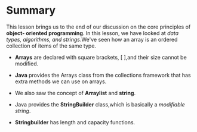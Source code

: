 # Summary  

This lesson brings us to the end of our discussion on the core principles of **object-
oriented programming**. In this lesson, we have looked at *data types, algorithms, and
strings*.We've seen how an array is an ordered collection of items of the same type.  

* **Arrays** are declared with square brackets, [ ],and their size cannot be modified.  

* **Java** provides the Arrays class from the collections framework that has extra methods we can use on arrays.  

* We also saw the concept of **Arraylist** and **string**.

* Java provides the **StringBuilder** class,which is basically a *modifiable string*.  

* **Stringbuilder** has length and capacity functions.

